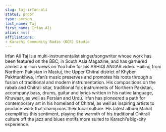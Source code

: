 ```yaml
---
slug: taj-irfan-ali
status: proof
type: person
last_name: Taj
first_name: Irfan Ali
alias: null
affiliations:
- Karachi Community Radio (KCR) Studio
---
```


Irfan Ali Taj is a multi-instrumentalist singer/songwriter whose work has been featured on
the BBC, in South Asia Magazine, and has garnered almost a million views on YouTube for
his ASHIQI ANGAR video.
Hailing from Northern Pakistan in Mastuj, the Upper Chitral district of Khyber
Pakhtunkhwa, Irfan’s music preserves and promotes his roots through a fusion of
traditional and modern instrumentation. His compositions on the rabab and Chitrali sitar,
traditional folk instruments of Northern Pakistan, accompany bass, drums, guitar and lyrics
written in his native language, Khuwaar, as well as Persian and Urdu. Irfan has pioneered a
path for contemporary art in his homeland of Chitral, as well as inspiring artists to produce
work that champions their local culture. His latest album Mahal exemplifies this sentiment,
playing the warmth of his traditional Chitrali culture off the jazz and blues motifs more
suited to Karachi’s big-city experience.
